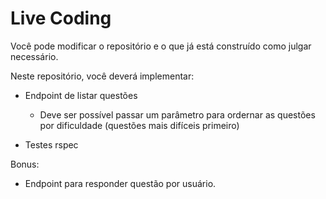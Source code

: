 # Live Coding

Você pode modificar o repositório e o que já está construído como julgar necessário.

Neste repositório, você deverá implementar:

* Endpoint de listar questões
  * Deve ser possível passar um parâmetro para ordernar as questões por dificuldade (questões mais difíceis primeiro)

* Testes rspec

Bonus:
* Endpoint para responder questão por usuário.
